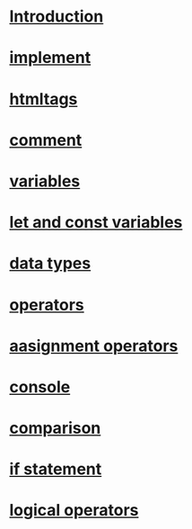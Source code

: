 # [Introduction](./MARK%20DOWN/1.introduction.md)
# [implement](./MARK%20DOWN/2.%20implement.md)
# [htmltags](./MARK%20DOWN/3.htmltags.md)
# [comment](./MARK%20DOWN/4.comment.md)
# [variables](./MARK%20DOWN/5.variables.md)
# [let and const variables](./MARK%20DOWN/6.let%20and%20const%20variables.md)
# [data types](./MARK%20DOWN/7.data%20types.md)
# [operators](./MARK%20DOWN/8.operators.md)
# [aasignment operators](./MARK%20DOWN/9.assignment%20operator.md)
# [console](./MARK%20DOWN/10.console.md)
# [comparison](./MARK%20DOWN/11.%20comparison.md)
# [if statement](./MARK%20DOWN/12.if%20statement.md)
# [logical operators](./MARK%20DOWN/13.logical.md)